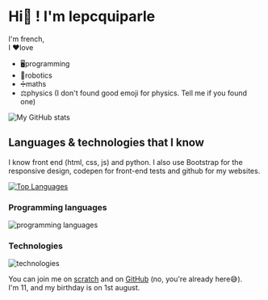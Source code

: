# Hi👋 ! I'm lepcquiparle  

I'm french,  
I ❤love  
+ 🖥programming  
+ 🤖robotics  
+ ➗maths
+ ⚖️physics (I don't found good emoji for physics. Tell me if you found one)

![My GitHub stats](https://github-readme-stats.vercel.app/api?username=lenetquiparle&hide=issues&show_icons=true)

## Languages & technologies that I know  
I know front end (html, css, js) and python. I also use Bootstrap for the responsive design, codepen for front-end tests and github for my websites.

[![Top Languages](https://github-readme-stats.vercel.app/api/top-langs/?username=lenetquiparle)](https://github.com/lenetquiparle/github-readme-stats)

### Programming languages
![programming languages](https://skillicons.dev/icons?i=html,css,js,md,py)  

### Technologies
![technologies](https://skillicons.dev/icons?i=bootstrap,codepen,github,vscode,windows)

You can join me on [scratch](https://scratch.mit.edu/users/le_pc_qui_parle/) and on [GitHub](https://github.com/LeNetQuiParle) (no, you're already here😅).  
I'm 11, and my birthday is on 1st august.

